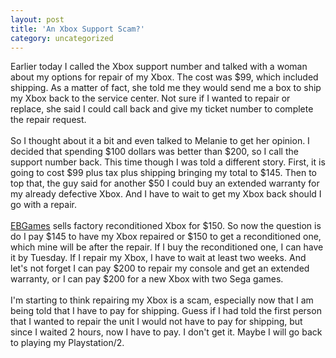 ```yaml
---
layout: post
title: 'An Xbox Support Scam?'
category: uncategorized
---
```


Earlier today I called the Xbox support number and talked with a woman about my options for repair of my Xbox.  The cost was $99, which included shipping.  As a matter of fact, she told me they would send me a box to ship my Xbox back to the service center.  Not sure if I wanted to repair or replace, she said I could call back and give my ticket number to complete the repair request.
<br />
<br />So I thought about it a bit and even talked to Melanie to get her opinion.  I decided that spending $100 dollars was better than $200, so I call the support number back.  This time though I was told a different story.  First, it is going to cost $99 plus tax plus shipping bringing my total to $145.  Then to top that, the guy said for another $50 I could buy an extended warranty for my already defective Xbox.  And I have to wait to get my Xbox back should I go with a repair.
<br />
<br /><a href="http://www.ebgames.com/">EBGames</a> sells factory reconditioned Xbox for $150.  So now the question is do I pay $145 to have my Xbox repaired or $150 to get a reconditioned one, which mine will be after the repair.  If I buy the reconditioned one, I can have it by Tuesday.  If I repair my Xbox, I have to wait at least two weeks.  And let's not forget I can pay $200 to repair my console and get an extended warranty, or I can pay $200 for a new Xbox with two Sega games.
<br />
<br />I'm starting to think repairing my Xbox is a scam, especially now that I am being told that I have to pay for shipping.  Guess if I had told the first person that I wanted to repair the unit I would not have to pay for shipping, but since I waited 2 hours, now I have to pay.  I don't get it.  Maybe I will go back to playing my Playstation/2.
